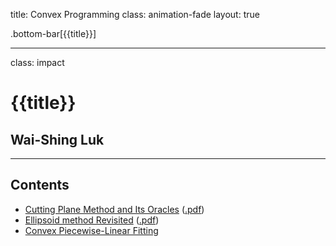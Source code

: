 title: Convex Programming
class: animation-fade
layout: true

<!-- This slide will serve as the base layout for all your slides -->
.bottom-bar[{{title}}]

---

class: impact

{{title}}
=========

Wai-Shing Luk
-------------

---

Contents
--------

-   [Cutting Plane Method and Its Oracles](cutting_plane.html)
    ([.pdf](cutting_plane.pdf))
-   [Ellipsoid method Revisited](ellipsoid.html) ([.pdf](ellipsoid.pdf))
-   [Convex Piecewise-Linear Fitting](cvx_pwl_fit.html)
